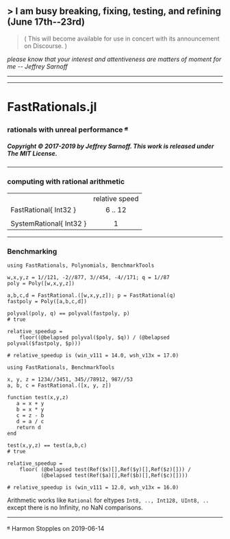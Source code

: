 ## > __I am busy breaking, fixing, testing, and refining (June 17th--23rd)__

>  (  This will become available for use in concert with its announcement on Discourse.  )

 _please know that your interest and attentiveness are matters of moment for me -- Jeffrey Sarnoff_    

----
----

# FastRationals.jl

### rationals with unreal performance <sup>[𝓪](#source)</sup>

##### Copyright © 2017-2019 by Jeffrey Sarnoff. This work is released under The MIT License.
----

### computing with rational arithmetic

|                         |   |
|:------------------------|:----------------:|
|                         |   relative speed               |
| FastRational{ Int32 }   |    6 .. 12     |
|                         |                  |
| SystemRational{ Int32 } |        1        |

----

### Benchmarking

```
using FastRationals, Polynomials, BenchmarkTools

w,x,y,z = 1//121, -2//877, 3//454, -4//171; q = 1//87
poly = Poly([w,x,y,z])

a,b,c,d = FastRational.([w,x,y,z]); p = FastRational(q)
fastpoly = Poly([a,b,c,d])

polyval(poly, q) == polyval(fastpoly, p)
# true

relative_speedup =
    floor((@belapsed polyval($poly, $q)) / (@belapsed polyval($fastpoly, $p)))

# relative_speedup is (win_v111 = 14.0, wsh_v13x = 17.0)
```

```
using FastRationals, BenchmarkTools

x, y, z = 1234//3451, 345//78912, 987//53
a, b, c = FastRational.([x, y, z])

function test(x,y,z)
   a = x + y
   b = x * y
   c = z - b
   d = a / c
   return d
end

test(x,y,z) == test(a,b,c)
# true

relative_speedup =
    floor( (@belapsed test(Ref($x)[],Ref($y)[],Ref($z)[])) / 
           (@belapsed test(Ref($a)[],Ref($b)[],Ref($c)[])))

# relative_speedup is (win_v111 = 12.0, wsh_v13x = 16.0)
```

Arithmetic works like `Rational` for eltypes `Int8, .., Int128, UInt8, ..` except there is no Infinity, no NaN comparisons.

----

<sup><a name="source">[𝓪](#attribution)</a></sup> Harmon Stopples on 2019-06-14
